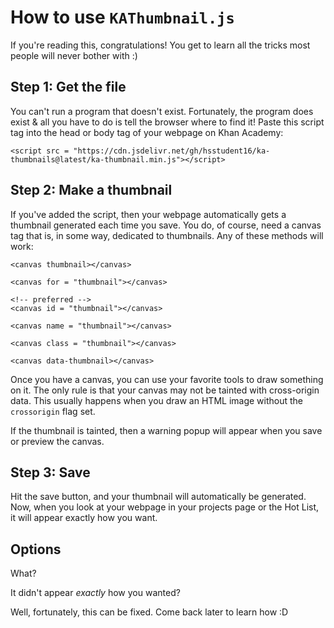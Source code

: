 # How to use `KAThumbnail.js`

If you're reading this, congratulations!  You get to learn all the tricks most people will never bother with :)

## Step 1: Get the file

You can't run a program that doesn't exist.  Fortunately, the program does exist & all you have to do is tell the browser where to find it!  Paste this script tag into the head or body tag of your webpage on Khan Academy:

```
<script src = "https://cdn.jsdelivr.net/gh/hsstudent16/ka-thumbnails@latest/ka-thumbnail.min.js"></script>
```

## Step 2: Make a thumbnail

If you've added the script, then your webpage automatically gets a thumbnail generated each time you save.  You do, of course, need a canvas tag that is, in some way, dedicated to thumbnails.  Any of these methods will work:

```
<canvas thumbnail></canvas>

<canvas for = "thumbnail"></canvas>

<!-- preferred -->
<canvas id = "thumbnail"></canvas>

<canvas name = "thumbnail"></canvas>

<canvas class = "thumbnail"></canvas>

<canvas data-thumbnail></canvas>
```

Once you have a canvas, you can use your favorite tools to draw something on it.  The only rule is that your canvas may not be tainted with cross-origin data.  This usually happens when you draw an HTML image without the `crossorigin` flag set.

If the thumbnail is tainted, then a warning popup will appear when you save or preview the canvas.

## Step 3: Save

Hit the save button, and your thumbnail will automatically be generated.  Now, when you look at your webpage in your projects page or the Hot List, it will appear exactly how you want.

## Options

What?

It didn't appear *exactly* how you wanted?

Well, fortunately, this can be fixed.  Come back later to learn how :D
